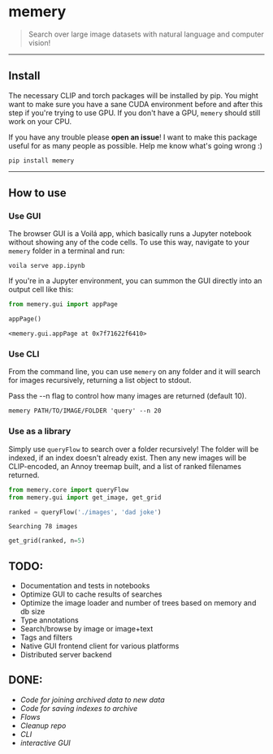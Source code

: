 # memery
> Search over large image datasets with natural language and computer vision!


---

## Install

The necessary CLIP and torch packages will be installed by pip. You might want to make sure you have a sane CUDA environment before and after this step if you're trying to use GPU. If you don't have a GPU, `memery` should still work on your CPU. 

If you have any trouble please **open an issue**! I want to make this package useful for as many people as possible. Help me know what's going wrong :)

`pip install memery`

---

## How to use

### Use GUI

The browser GUI is a Voilá app, which basically runs a Jupyter notebook without showing any of the code cells. To use this way, navigate to your `memery` folder in a terminal and run:

`voila serve app.ipynb`

If you're in a Jupyter environment, you can summon the GUI directly into an output cell like this:


```python
from memery.gui import appPage
```

```python
appPage()
```




    <memery.gui.appPage at 0x7f71622f6410>



### Use CLI

From the command line, you can use `memery` on any folder and it will search for images recursively, returning a list object to stdout.

Pass the --n flag to control how many images are returned (default 10).

`memery PATH/TO/IMAGE/FOLDER 'query' --n 20
`

### Use as a library

Simply use `queryFlow` to search over a folder recursively! The folder will be indexed, if an index doesn't already exist. Then any new images will be CLIP-encoded, an Annoy treemap built, and a list of ranked filenames returned.

```python
from memery.core import queryFlow
from memery.gui import get_image, get_grid
```

```python
ranked = queryFlow('./images', 'dad joke')
```

    Searching 78 images


```python
get_grid(ranked, n=5)
```

## TODO:

- Documentation and tests in notebooks
- Optimize GUI to cache results of searches
- Optimize the image loader and number of trees based on memory and db size
- Type annotations
- Search/browse by image or image+text
- Tags and filters
- Native GUI frontend client for various platforms
- Distributed server backend

## DONE:
- _Code for joining archived data to new data_
- _Code for saving indexes to archive_
- _Flows_
- _Cleanup repo_
- _CLI_
- _interactive GUI_
